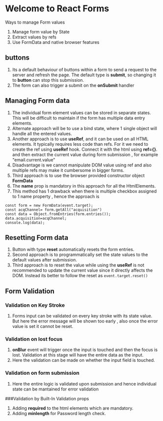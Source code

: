 # Welcome to React Forms

Ways to manage Form values
1. Manage form value by State
2. Extract values by refs
3. Use FormData and native browser features

## buttons
1. Its a default behaviour of buttons within a form to send a request to the server  and refresh the page. The default type is **submit**, so changing it to **button** can stop this submission.
2. The form can also trigger a submit on the **onSubmit** handler

## Managing Form data
1. The individual form element values can be stored in separate states. This will be difficult to maintain if the form has multiple data entry elements.
2. Alternate approach will be to use a bind state, where 1 single object will handle all the entered values.
3. Another approach is to use **useRef**, and it can be used on all HTML elements. It typically requires less code than refs. For it we need to create the ref using **useRef** hook. Connect it with the html using **ref={}**. and then extract the current value during form submission , for example "email.current.value"
4. Disadvantage is we cannot manipulate DOM value using ref and also multiple refs may make it cumbersome in bigger forms.
5. Third approach is to use the browser provided constructor object **FormData**
6. The **name** prop is mandatory in this approach for all the HtmlElements.
7. This method has 1 drawback when there is multiple checkbox assigned to 1 name property , hence the approach is
```
const form = new FormData(event.target);
const acqChannel= form.getAll("acquisition")
const data = Object.fromEntries(form.entries());
data.acquisition=acqChannel;
console.log(data);
```

## Resetting Form data

1. Button with type **reset** automatically resets the form entries.
2. Second approach is to programmatically set the state values to the default values after submission.
3. Third approach is to reset the value while using the **useRef** is not recommended to update the current value since it directly affects the DOM. Instead its better to follow the reset  as ```event.target.reset()```

## Form Validation

### Validation on Key Stroke

1. Forms input can be validated on every key stroke with its state value. But here the error message will be shown too early , also once the error value is set it cannot be reset.

### Validation on lost focus 

1. **onBlur** event will trigger once the input is touched and then the focus is lost. Validation at this stage will have the entire data as the input.
2. Here the validation can be made on whether the input field is touched.

### Validation on form submission 

1. Here the entire logic is validated upon submission and hence individual state can be mantained for error validation

###Validation by Built-In Validation props

1. Adding **required** to the html elements which are mandatory.
2. Adding **minlength** for Password length check.



